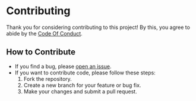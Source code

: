 # Contributing

Thank you for considering contributing to this project! By this, you
agree to abide by the [Code Of Conduct](https://github.com/manthanank/learn-mongodb/blob/main/CODE_OF_CONDUCT.md).

## How to Contribute

- If you find a bug, please [open an issue](https://github.com/manthanank/learn-mongodb/issues).
- If you want to contribute code, please follow these steps:
  1. Fork the repository.
  2. Create a new branch for your feature or bug fix.
  3. Make your changes and submit a pull request.
